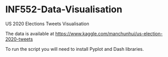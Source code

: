 # INF552-Data-Visualisation
US 2020 Elections Tweets Visualisation 

The data is available at https://www.kaggle.com/manchunhui/us-election-2020-tweets

To run the script you will need to install Pyplot and Dash libraries.
